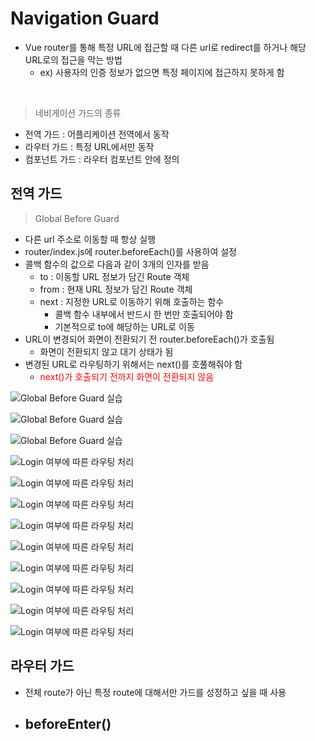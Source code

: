 # Navigation Guard
- Vue router를 통해 특정 URL에 접근할 때 다른 url로 redirect를 하거나 해당 URL로의 접근을 막는 방법
  - ex) 사용자의 인증 정보가 없으면 특정 페이지에 접근하지 못하게 함

</br>

> 네비게이션 가드의 종류
- 전역 가드 : 어플리케이션 전역에서 동작
- 라우터 가드 : 특정 URL에서만 동작
- 컴포넌트 가드 : 라우터 컴포넌트 안에 정의

## 전역 가드

> Global Before Guard
- 다른 url 주소로 이동할 때 항상 실행
- router/index.js에 router.beforeEach()를 사용하여 설정
- 콜백 함수의 값으로 다음과 같이 3개의 인자를 받음
  - to : 이동할 URL 정보가 담긴 Route 객체
  - from : 현재 URL 정보가 담긴 Route 객체
  - next : 지정한 URL로 이동하기 위해 호출하는 함수
    - 콜백 함수 내부에서 반드시 한 번만 호출되어야 함
    - 기본적으로 to에 해당하는 URL로 이동
- URL이 변경되어 화면이 전환되기 전 router.beforeEach()가 호출됨
  - 화면이 전환되지 않고 대기 상태가 됨
- 변경된 URL로 라우팅하기 위해서는 next()를 호풀해줘야 함
  - <span style="color:red"> next()가 호출되기 전까지 화면이 전환되지 않음 </span>

![Global Before Guard 실습](../assets/Global_Before_Guard_실습_1.png)

![Global Before Guard 실습](../assets/Global_Before_Guard_실습_2.png)

![Global Before Guard 실습](../assets/Global_Before_Guard_실습_3.png)

![Login 여부에 따른 라우팅 처리](../assets/Login_여부에_따른_라우팅_처리_1.png)

![Login 여부에 따른 라우팅 처리](../assets/Login_여부에_따른_라우팅_처리_2.png)

![Login 여부에 따른 라우팅 처리](../assets/Login_여부에_따른_라우팅_처리_3.png)

![Login 여부에 따른 라우팅 처리](../assets/Login_여부에_따른_라우팅_처리_4.png)

![Login 여부에 따른 라우팅 처리](../assets/Login_여부에_따른_라우팅_처리_5.png)

![Login 여부에 따른 라우팅 처리](../assets/Login_여부에_따른_라우팅_처리_6.png)

![Login 여부에 따른 라우팅 처리](../assets/Login_여부에_따른_라우팅_처리_7.png)

![Login 여부에 따른 라우팅 처리](../assets/Login_여부에_따른_라우팅_처리_8.png)

![Login 여부에 따른 라우팅 처리](../assets/Login_여부에_따른_라우팅_처리_9.png)

## 라우터 가드
- 전체 route가 아닌 특정 route에 대해서만 가드를 성정하고 싶을 때 사용
- beforeEnter()
  - 